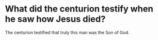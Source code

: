 # What did the centurion testify when he saw how Jesus died?

The centurion testified that truly this man was the Son of God.
